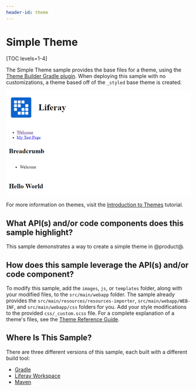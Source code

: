 ```yaml
---
header-id: theme
---
```


# Simple Theme

[TOC levels=1-4]

The Simple Theme sample provides the base files for a theme, using the
[Theme Builder Gradle plugin](/docs/7-2/reference/-/knowledge_base/r/theme-builder-gradle-plugin).
When deploying this sample with no customizations, a theme based off of the 
`_styled` base theme is created.

![Figure 1: A theme based off of the Styled base theme is created when the Theme Blade sample is deployed to Liferay Portal.](../../../images/theme.png)

For more information on themes, visit the 
[Introduction to Themes](/docs/7-2/frameworks/-/knowledge_base/f/themes-introduction)
tutorial.

## What API(s) and/or code components does this sample highlight?

This sample demonstrates a way to create a simple theme in @product@.

## How does this sample leverage the API(s) and/or code component?

To modify this sample, add the `images`, `js`, or `templates` folder, along with
your modified files, to the `src/main/webapp` folder. The sample already
provides the `src/main/resources/resources-importer`, `src/main/webapp/WEB-INF`,
and `src/main/webapp/css` folders for you. Add your style modifications to the
provided `css/_custom.scss` file. For a complete explanation of a theme's files,
see the
[Theme Reference Guide](/docs/7-2/reference/-/knowledge_base/r/themes-reference).

## Where Is This Sample?

There are three different versions of this sample, each built with a different
build tool:

- [Gradle](https://github.com/liferay/liferay-blade-samples/tree/7.2/gradle/themes/simple-theme)
- [Liferay Workspace](https://github.com/liferay/liferay-blade-samples/tree/7.2/liferay-workspace/wars/simple-theme)
- [Maven](https://github.com/liferay/liferay-blade-samples/tree/7.2/maven/themes/simple-theme)
